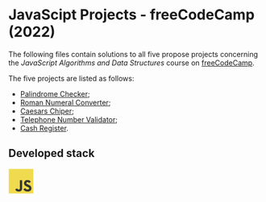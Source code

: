 # JavaScipt Projects - freeCodeCamp (2022)

The following files contain solutions to all five propose projects concerning the *JavaScript Algorithms and Data Structures* course on [freeCodeCamp](https://www.freecodecamp.org/learn/javascript-algorithms-and-data-structures/).

The five projects are listed as follows:

- [Palindrome Checker](
https://www.freecodecamp.org/learn/javascript-algorithms-and-data-structures/javascript-algorithms-and-data-structures-projects/palindrome-checker
);
- [Roman Numeral Converter](
https://www.freecodecamp.org/learn/javascript-algorithms-and-data-structures/javascript-algorithms-and-data-structures-projects/roman-numeral-converter
);
- [Caesars Chiper](
https://www.freecodecamp.org/learn/javascript-algorithms-and-data-structures/javascript-algorithms-and-data-structures-projects/caesars-cipher
);
- [Telephone Number Validator](
https://www.freecodecamp.org/learn/javascript-algorithms-and-data-structures/javascript-algorithms-and-data-structures-projects/telephone-number-validator
); 
- [Cash Register](
https://www.freecodecamp.org/learn/javascript-algorithms-and-data-structures/javascript-algorithms-and-data-structures-projects/cash-register
).

## Developed stack

<a href="https://www.javascript.com/"><img src="https://github.com/devicons/devicon/blob/master/icons/javascript/javascript-original.svg" alt="JavaScript Logo" width="50px" height="50px"></a>&nbsp;&nbsp;
